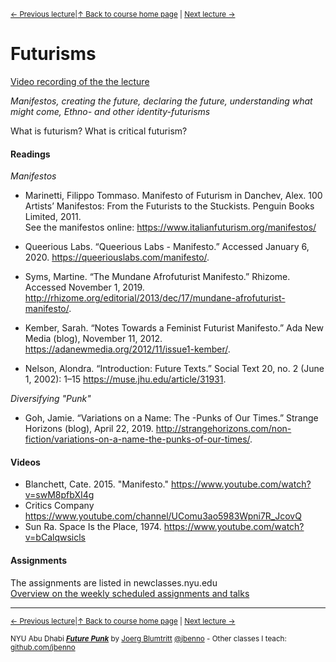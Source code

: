 <sup>[&larr; Previous lecture](/files/02.md)|[&uarr; Back to course home page](/README.md) | [Next lecture &rarr;](/files/05.md)</sup>  

# Futurisms
[Video recording of the the lecture](https://stream.nyu.edu/media/Future%20Punk%2004/1_83qcgd1m)  

*Manifestos, creating the future, declaring the future, understanding what might come, Ethno- and other identity-futurisms*

What is futurism? What is critical futurism?

#### Readings
_Manifestos_  
- Marinetti, Filippo Tommaso. Manifesto of Futurism in Danchev, Alex. 100 Artists’ Manifestos: From the Futurists to the Stuckists. Penguin Books Limited, 2011.  
 See the manifestos online: https://www.italianfuturism.org/manifestos/
- Queerious Labs. “Queerious Labs - Manifesto.” Accessed January 6, 2020. https://queeriouslabs.com/manifesto/.
- Syms, Martine. “The Mundane Afrofuturist Manifesto.” Rhizome. Accessed November 1, 2019. http://rhizome.org/editorial/2013/dec/17/mundane-afrofuturist-manifesto/.

- Kember, Sarah. “Notes Towards a Feminist Futurist Manifesto.” Ada New Media (blog), November 11, 2012. https://adanewmedia.org/2012/11/issue1-kember/.
- Nelson, Alondra. “Introduction: Future Texts.” Social Text 20, no. 2 (June 1, 2002): 1–15 https://muse.jhu.edu/article/31931.

_Diversifying "Punk"_
- Goh, Jamie. “Variations on a Name: The -Punks of Our Times.” Strange Horizons (blog), April 22, 2019. http://strangehorizons.com/non-fiction/variations-on-a-name-the-punks-of-our-times/.


#### Videos
- Blanchett, Cate. 2015. "Manifesto." https://www.youtube.com/watch?v=swM8pfbXI4g
- Critics Company https://www.youtube.com/channel/UComu3ao5983Wpni7R_JcovQ
- Sun Ra. Space Is the Place, 1974. https://www.youtube.com/watch?v=bCalqwsicls

#### Assignments
The assignments are listed in newclasses.nyu.edu  
[Overview on the weekly scheduled assignments and talks](https://docs.google.com/spreadsheets/d/1X1GFioqqV0LJTk4EP8K0p6nl-vHBqKvkfuaAfof8oeA/edit?usp=sharing)  


***
<sup>[&larr; Previous lecture](/files/03.md)|[&uarr; Back to course home page](/README.md) | [Next lecture &rarr;](/files/05.md)</sup>  
  
<sup>NYU Abu Dhabi ***[Future Punk](/README.md)*** by [Joerg Blumtritt](https://jbenno.net) [@jbenno](https://twitter.com/jbenno) - Other classes I teach: [github.com/jbenno](https://github.com/jbenno/teaching/blob/master/README.md)</sup>

